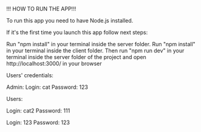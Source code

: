 !!! HOW TO RUN THE APP!!!

To run this app you need to have Node.js installed.

If it's the first time you launch this app follow next steps:

Run "npm install" in your terminal inside the server folder.
Run "npm install" in your terminal inside the client folder.
Then run "npm run dev" in your terminal inside the server folder of the project and open http://localhost:3000/ in your browser

Users' credentials:

Admin:
Login: cat
Password: 123

Users:

Login: cat2
Password: 111

Login: 123
Password: 123
